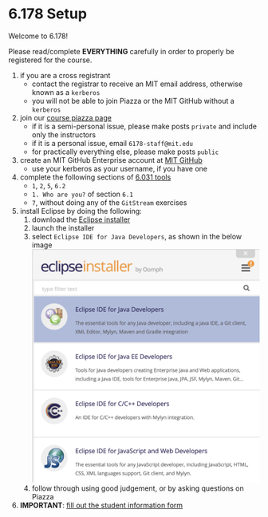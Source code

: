 # 6.178 Setup

Welcome to 6.178!

Please read/complete __EVERYTHING__ carefully in order to properly be registered for the course.

1. if you are a cross registrant
    - contact the registrar to receive an MIT email address, otherwise known as a `kerberos`
    - you will not be able to join Piazza or the MIT GitHub without a `kerberos`
1. join our [course piazza page](https://piazza.com/mit/spring2019/6178)
    - if it is a semi-personal issue, please make posts `private` and include only the instructors
    - if it is a personal issue, email `6178-staff@mit.edu`
    - for practically everything else, please make posts `public`
1. create an MIT GitHub Enterprise account at [MIT GitHub](https://github.mit.edu)
    - use your kerberos as your username, if you have one
1. complete the following sections of [6.031 tools](http://web.mit.edu/6.031/www/fa18/getting-started/)
    - `1`, `2`, `5`, `6.2`
    - `1. Who are you?` of section `6.1`
    - `7`, without doing any of the `GitStream` exercises
1. install Eclipse by doing the following:
    1. download the [Eclipse installer](https://www.eclipse.org/downloads/)
    1. launch the installer
    1. select `Eclipse IDE for Java Developers`, as shown in the below image
    ![image](images/java.png)
    1. follow through using good judgement, or by asking questions on Piazza
1. __IMPORTANT__: [fill out the student information form](https://goo.gl/forms/2k7TOeZ3Xfglt6vo2)
